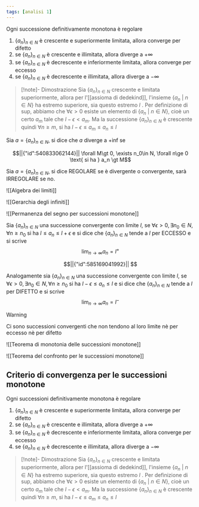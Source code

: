 ```yaml
---
tags: [analisi 1]
---
```

Ogni successione definitivamente monotona è regolare
1. $\{{a_{n}}\}_{n\in N}$ è crescente e superiormente limitata, allora converge per difetto
2. se $\{{a_{n}}\}_{n\in N}$ è crescente e illimitata, allora diverge a $+\infty$
3. se $\{{a_{n}}\}_{n\in N}$ è decrescente e inferiormente limitata, allora converge per eccesso
4. se $\{{a_{n}}\}_{n\in N}$ è decrescente e illimitata, allora diverge a $-\infty$

>[!note]- Dimostrazione
>Sia $\{{a_{n}}\}_{n\in N}$ crescente e limitata superiormente, allora per l'[[assioma di dedekind]], l'insieme $\{a_{n}\text{ | } n\in N\}$ ha estremo superiore, sia questo estremo $l$ .
>Per definizione di sup, abbiamo che $\forall {\epsilon} \gt {0}$ esiste un elemento di  $\{a_{n}\text{ | } n\in N\}$, cioè un certo $a_{m}$ tale che $l-\epsilon\lt a_{m}$.
>Ma la successione $\{{a_{n}}\}_{n\in N}$ è crescente quindi $\forall {n} \ge {m}$, si ha $l-\epsilon\le a_{m}\le a_{n}\le l$


Sia  $a=\{a_n\}_{n\in N}$, si dice che $a$ diverge a +inf se 
```math
||{"id":540833062144}||

\forall M\gt 0, \exists n_0\in N, \forall n\ge 0 \text{ si ha } a_n \gt M
```

Sia  $a=\{a_n\}_{n\in N}$, si dice REGOLARE se è divergente o convergente, sarà IRREGOLARE se no.


![[Algebra dei limiti]]

![[Gerarchia degli infiniti]]

![[Permanenza del segno per successioni monotone]]

Sia $\{{a_{n}}\}_{n\in N}$ una successione convergente con limite $l$, se $\forall {\epsilon} \gt {0},\exists n_{0} \in N,\forall {n} \ge {n_{0}}$ si ha $l\le a_{n}\le l+\epsilon$ e si dice che $\{{a_{n}}\}_{n\in N}$ tende a $l$ per ECCESSO e si scrive $$
\lim_{ n \to \infty } {a_{n}}=l^+
$$
```math
||{"id":585169041992}||


```
Analogamente sia $\{{a_{n}}\}_{n\in N}$ una successione convergente con limite $l$, se $\forall {\epsilon} \gt {0},\exists n_{0} \in N,\forall {n} \ge {n_{0}}$ si ha $l-\epsilon\le a_{n}\le l$ e si dice che $\{{a_{n}}\}_{n\in N}$ tende a $l$ per DIFETTO e si scrive $$
\lim_{ n \to \infty } {a_{n}}=l^-
$$
>[!warning]
>Ci sono successioni convergenti che non tendono al loro limite nè per eccesso nè per difetto

![[Teorema di monotonia delle successioni monotone]]

![[Teorema del confronto per le successioni monotone]]

## Criterio di convergenza per le successioni monotone
Ogni successioni definitivamente monotona è regolare
1. $\{{a_{n}}\}_{n\in N}$ è crescente e superiormente limitata, allora converge per difetto
2. se $\{{a_{n}}\}_{n\in N}$ è crescente e illimitata, allora diverge a $+\infty$
3. se $\{{a_{n}}\}_{n\in N}$ è decrescente e inferiormente limitata, allora converge per eccesso
4. se $\{{a_{n}}\}_{n\in N}$ è decrescente e illimitata, allora diverge a $-\infty$

>[!note]- Dimostrazione
>Sia $\{{a_{n}}\}_{n\in N}$ crescente e limitata superiormente, allora per l'[[assioma di dedekind]], l'insieme $\{a_{n}\text{ | } n\in N\}$ ha estremo superiore, sia questo estremo $l$ .
>Per definizione di sup, abbiamo che $\forall {\epsilon} \gt {0}$ esiste un elemento di  $\{a_{n}\text{ | } n\in N\}$, cioè un certo $a_{m}$ tale che $l-\epsilon\lt a_{m}$.
>Ma la successione $\{{a_{n}}\}_{n\in N}$ è crescente quindi $\forall {n} \ge {m}$, si ha $l-\epsilon\le a_{m}\le a_{n}\le l$
